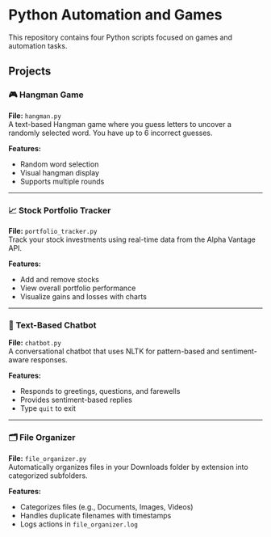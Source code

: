 # Python Automation and Games

This repository contains four Python scripts focused on games and automation tasks.

## Projects

### 🎮 Hangman Game  
**File:** `hangman.py`  
A text-based Hangman game where you guess letters to uncover a randomly selected word. You have up to 6 incorrect guesses.

**Features:**
- Random word selection  
- Visual hangman display  
- Supports multiple rounds  

---

### 📈 Stock Portfolio Tracker  
**File:** `portfolio_tracker.py`  
Track your stock investments using real-time data from the Alpha Vantage API.

**Features:**
- Add and remove stocks  
- View overall portfolio performance  
- Visualize gains and losses with charts  

---

### 💬 Text-Based Chatbot  
**File:** `chatbot.py`  
A conversational chatbot that uses NLTK for pattern-based and sentiment-aware responses.

**Features:**
- Responds to greetings, questions, and farewells  
- Provides sentiment-based replies  
- Type `quit` to exit  

---

### 🗂️ File Organizer  
**File:** `file_organizer.py`  
Automatically organizes files in your Downloads folder by extension into categorized subfolders.

**Features:**
- Categorizes files (e.g., Documents, Images, Videos)  
- Handles duplicate filenames with timestamps  
- Logs actions in `file_organizer.log`  
